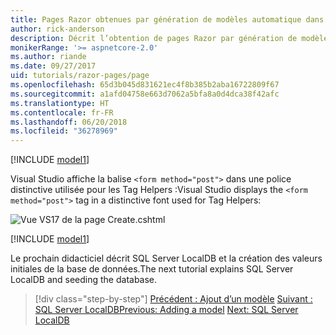 ```yaml
---
title: Pages Razor obtenues par génération de modèles automatique dans ASP.NET Core
author: rick-anderson
description: Décrit l’obtention de pages Razor par génération de modèles automatique.
monikerRange: '>= aspnetcore-2.0'
ms.author: riande
ms.date: 09/27/2017
uid: tutorials/razor-pages/page
ms.openlocfilehash: 65d3b045d831621ec4f8b385b2aba16722809f67
ms.sourcegitcommit: a1afd04758e663d7062a5bfa8a0d4dca38f42afc
ms.translationtype: HT
ms.contentlocale: fr-FR
ms.lasthandoff: 06/20/2018
ms.locfileid: "36278969"
---
```

[!INCLUDE [model1](../../includes/RP/page1.md)]

<span data-ttu-id="1f96a-103">Visual Studio affiche la balise `<form method="post">` dans une police distinctive utilisée pour les Tag Helpers :</span><span class="sxs-lookup"><span data-stu-id="1f96a-103">Visual Studio displays the `<form method="post">` tag in a distinctive font used for Tag Helpers:</span></span> 

![Vue VS17 de la page Create.cshtml](page/_static/th.png)

[!INCLUDE [model1](../../includes/RP/page2.md)]

<span data-ttu-id="1f96a-105">Le prochain didacticiel décrit SQL Server LocalDB et la création des valeurs initiales de la base de données.</span><span class="sxs-lookup"><span data-stu-id="1f96a-105">The next tutorial explains SQL Server LocalDB and seeding the database.</span></span>

> [!div class="step-by-step"]
> <span data-ttu-id="1f96a-106">[Précédent : Ajout d’un modèle](xref:tutorials/razor-pages/model)
> [Suivant : SQL Server LocalDB](xref:tutorials/razor-pages/sql)</span><span class="sxs-lookup"><span data-stu-id="1f96a-106">[Previous: Adding a model](xref:tutorials/razor-pages/model)
[Next: SQL Server LocalDB](xref:tutorials/razor-pages/sql)</span></span>
